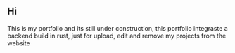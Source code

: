
## Hi  

This is my portfolio and its still under construction, this portfolio integraste a backend build in rust, just for upload, edit and remove my projects from the website
